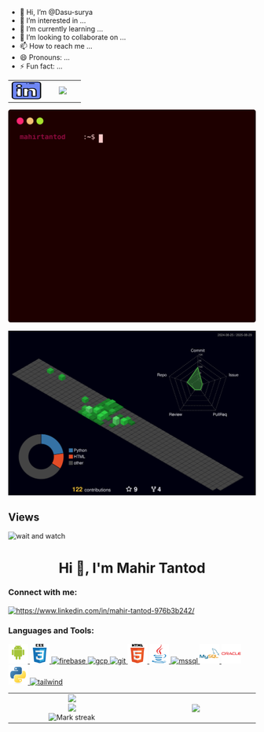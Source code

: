- 👋 Hi, I’m @Dasu-surya
- 👀 I’m interested in ...
- 🌱 I’m currently learning ...
- 💞️ I’m looking to collaborate on ...
- 📫 How to reach me ...
- 😄 Pronouns: ...
- ⚡ Fun fact: ...

<!---
Dasu-surya/Dasu-surya is a ✨ special ✨ repository because its `README.md` (this file) appears on your GitHub profile.
You can click the Preview link to take a look at your changes.
--->
<table width="120" align="center">
  <tr>  
    <td align="center" width="60">
      <a href="https://www.linkedin.com/in/mahir-tantod-976b3b242/?utm_source=share&utm_campaign=share_via&utm_content=profile&utm_medium=android_app
"><img src="https://raw.githubusercontent.com/8bithemant/8bithemant/master/linkedin.png?raw=true" height="36" width="65"></a>
    </td>
    <td align="center" width="60">
      <a href="mailto:tantodmahir@gmail.com"><img src="https://user-images.githubusercontent.com/29790345/184528214-8f168ffd-5a4c-4d30-8d6b-917568924fbb.png?raw=true" width="80"></a>
    </td>
  </tr>
</table>

![](https://raw.githubusercontent.com/mahirtantod/GitHub-Terminal/refs/heads/master/github_stats.svg)


![](https://raw.githubusercontent.com/mahirtantod/mahirtantod/refs/heads/main/profile-3d-contrib/profile-night-green.svg)












## Views
![wait and watch](https://count.getloli.com/@mahirtantod?name=mahirtantod&theme=moebooru&padding=7&offset=0&align=top&scale=1&pixelated=1&darkmode=auto)





<h1 align="center">Hi 👋, I'm Mahir Tantod</h1>


<h3 align="left">Connect with me:</h3>
<p align="left">
<a href="https://linkedin.com/in/https://www.linkedin.com/in/mahir-tantod-976b3b242/" target="blank"><img align="center" src="https://raw.githubusercontent.com/rahuldkjain/github-profile-readme-generator/master/src/images/icons/Social/linked-in-alt.svg" alt="https://www.linkedin.com/in/mahir-tantod-976b3b242/" height="30" width="40" /></a>
</p>

<h3 align="left">Languages and Tools:</h3>
<p align="left"> <a href="https://developer.android.com" target="_blank" rel="noreferrer"> <img src="https://raw.githubusercontent.com/devicons/devicon/master/icons/android/android-original-wordmark.svg" alt="android" width="40" height="40"/> </a> <a href="https://www.w3schools.com/css/" target="_blank" rel="noreferrer"> <img src="https://raw.githubusercontent.com/devicons/devicon/master/icons/css3/css3-original-wordmark.svg" alt="css3" width="40" height="40"/> </a> <a href="https://firebase.google.com/" target="_blank" rel="noreferrer"> <img src="https://www.vectorlogo.zone/logos/firebase/firebase-icon.svg" alt="firebase" width="40" height="40"/> </a> <a href="https://cloud.google.com" target="_blank" rel="noreferrer"> <img src="https://www.vectorlogo.zone/logos/google_cloud/google_cloud-icon.svg" alt="gcp" width="40" height="40"/> </a> <a href="https://git-scm.com/" target="_blank" rel="noreferrer"> <img src="https://www.vectorlogo.zone/logos/git-scm/git-scm-icon.svg" alt="git" width="40" height="40"/> </a> <a href="https://www.w3.org/html/" target="_blank" rel="noreferrer"> <img src="https://raw.githubusercontent.com/devicons/devicon/master/icons/html5/html5-original-wordmark.svg" alt="html5" width="40" height="40"/> </a> <a href="https://www.java.com" target="_blank" rel="noreferrer"> <img src="https://raw.githubusercontent.com/devicons/devicon/master/icons/java/java-original.svg" alt="java" width="40" height="40"/> </a> <a href="https://www.microsoft.com/en-us/sql-server" target="_blank" rel="noreferrer"> <img src="https://www.svgrepo.com/show/303229/microsoft-sql-server-logo.svg" alt="mssql" width="40" height="40"/> </a> <a href="https://www.mysql.com/" target="_blank" rel="noreferrer"> <img src="https://raw.githubusercontent.com/devicons/devicon/master/icons/mysql/mysql-original-wordmark.svg" alt="mysql" width="40" height="40"/> </a> <a href="https://www.oracle.com/" target="_blank" rel="noreferrer"> <img src="https://raw.githubusercontent.com/devicons/devicon/master/icons/oracle/oracle-original.svg" alt="oracle" width="40" height="40"/> </a> <a href="https://www.python.org" target="_blank" rel="noreferrer"> <img src="https://raw.githubusercontent.com/devicons/devicon/master/icons/python/python-original.svg" alt="python" width="40" height="40"/> </a> <a href="https://tailwindcss.com/" target="_blank" rel="noreferrer"> <img src="https://www.vectorlogo.zone/logos/tailwindcss/tailwindcss-icon.svg" alt="tailwind" width="40" height="40"/> </a> </p>
<table width="100">
<tr border="0">
<td align='center' width="510">
<!--🔝 Rank Gitthub Appearance-->
<img src="https://gh-readme-profile.vercel.app/api?username=mahirtantod&theme=highcontrast&border_width=0.1&photo_quality=100&format=svg&hide=issues&border_radius=17.5&hide_border=true&stroke_color=1F6FEB&bg_color=0D1117" />
<br>
 
<!--📏LINE-->
<!--<img src="https://www.animatedimages.org/data/media/562/animated-line-image-0447.gif" height="1" width="100%">-->
<img src="https://user-images.githubusercontent.com/73097560/115834477-dbab4500-a447-11eb-908a-139a6edaec5c.gif">
 
  </br>
<!--🏆 GitHub Streak-->
<img  alt="Mark streak" src="https://github-readme-streak-stats.herokuapp.com?user=mahirtantod&theme=highcontrast&hide_border=true" />
</td>
 
<td align='center' width="510">
<!--📙 Languages-->
<img  align="center"  src="https://github-readme-stats.vercel.app/api/top-langs/?username=mahirtantod&theme=highcontrast&hide_border=true&no-bg=true&no-frame=true&langs_count=6"/>
 
 
  </td>
</tr>
</table>



<!--<p><img align="left" src="https://github-readme-stats.vercel.app/api/top-langs?username=mahirtantod&show_icons=true&locale=en&layout=compact&theme=highcontrast" alt="mahirtantod" /></p>

<p>&nbsp;<img align="center" src="https://github-readme-stats.vercel.app/api?username=mahirtantod&show_icons=true&locale=en&theme=highcontrast" alt="mahirtantod" /></p>

<p><img align="center" src="https://github-readme-streak-stats.herokuapp.com?user=mahirtantod&theme=highcontrast" alt="mahirtantod" /></p>

-->
